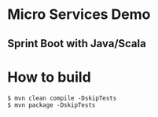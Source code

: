# Micro Services Demo
## Sprint Boot with Java/Scala

# How to build 
    $ mvn clean compile -DskipTests
    $ mvn package -DskipTests
